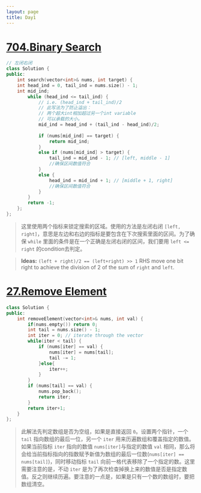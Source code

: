 ```yaml
---
layout: page
title: Day1
---
```


# [704.Binary Search](https://leetcode.com/problems/binary-search/)

```C++
// 左闭右闭
class Solution {
public:
    int search(vector<int>& nums, int target) {
    int head_ind = 0, tail_ind = nums.size() - 1;
    int mid_ind;
        while (head_ind <= tail_ind) {
            // i.e. (head_ind + tail_ind)/2
            // 此写法为了防止溢出：
            // 两个超大int相加超过另一个int variable
            // 可以承载的大小。
            mid_ind = head_ind + (tail_ind - head_ind)/2; 
            
            if (nums[mid_ind] == target) {
                return mid_ind;
            }
            else if (nums[mid_ind] > target) {
                tail_ind = mid_ind - 1; // [left, middle - 1]
                //确保区间数值符合
            }
            else {
                head_ind = mid_ind + 1; // [middle + 1, right]
                //确保区间数值符合
            }
        }
        return -1;
    };
};
```
> 这里使用两个指标来锁定搜索的区域。使用的方法是左闭右闭 `[left, right]`，意思是左边和右边的指标是要包含在下次搜索里面的区间。为了确保  `while` 里面的条件是在一个正确是左闭右闭的区间，我们要用 `left <= right` 的condition去判定。

> **Ideas:** `(left + right)/2 == (left+right) >> 1` RHS move one bit right to achieve the division of 2 of the sum of `right` and `left`.

# [27.Remove Element](https://leetcode.com/problems/remove-element/)

```C++
class Solution {
public:
    int removeElement(vector<int>& nums, int val) {
        if(nums.empty()) return 0;
        int tail = nums.size() - 1;
        int iter = 0; // iterate through the vector
        while(iter < tail) {
            if (nums[iter] == val) {
                nums[iter] = nums[tail];
                tail -= 1;
            }else{
                iter++;
            }
        }
        if (nums[tail] == val) {
            nums.pop_back();
            return iter;
        }
        return iter+1;
    }
};
```
> 此解法先判定数组是否为空组，如果是直接返回 `0`。设置两个指针，一个 `tail` 指向数组的最后一位，另一个 `iter` 用来历遍数组和覆盖指定的数值。如果当前指标 `iter` 指向的数值 `nums[iter]`与指定的数值 `val` 相同，那么将会给当前指标指向的指数赋予新值为数组的最后一位数(`nums[iter] == nums[tail]`)，同时移动指标 `tail` 向前一格代表移除了一个指定的数。这里需要注意的是，不动 `iter` 是为了再次检查掉换上来的数值是否是指定数值。反之则继续历遍。要注意的一点是，如果是只有一个数的数组时，要把数组清空。